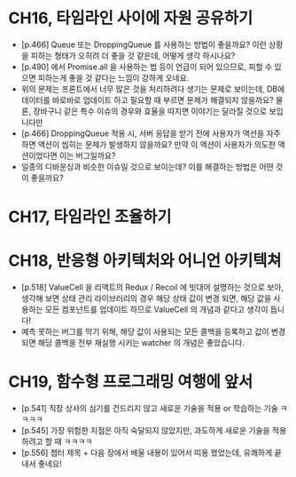 # CH16, 타임라인 사이에 자원 공유하기

- [p.466] Queue 또는 DroppingQueue 를 사용하는 방법이 좋을까요? 이런 상황을 피하는 형태가 오히려 더 좋을 것 같은데, 어떻게 생각 하시나요?
- [p.490] 에서 Promise.all 을 사용하는 법 등이 언급이 되어 있으므로, 피할 수 있으면 피하는게 좋을 것 같다는 느낌이 강하게 오네요.
- 위의 문제는 프론트에서 너무 많은 것을 처리하려다 생기는 문제로 보이는데, DB에 데이터를 바로바로 업데이트 하고 필요할 때 부르면 문제가 해결되지 않을까요? 물론, 장바구니 같은 특수 이슈의 경우와 효율을 따지면 이야기는 달라질 것으로 보입니다만
- [p.466] DroppingQueue 적용 시, 서버 응답을 받기 전에 사용자가 액션을 자주 하면 액션이 씹히는 문제가 발생하지 않을까요? 만약 이 액션이 사용자가 의도한 액션이었다면 이는 버그일까요?
- 일종의 디바운싱과 비슷한 이슈일 것으로 보이는데? 이를 해결하는 방법은 어떤 것이 좋을까요?

# CH17, 타임라인 조율하기

# CH18, 반응형 아키텍처와 어니언 아키텍쳐

- [p.518] ValueCell 을 리액트의 Redux / Recoil 에 빗대어 설명하는 것으로 보아, 생각해 보면 상태 관리 라이브러리의 경우 해당 상태 값이 변경 되면, 해당 값을 사용하는 모든 컴포넌트를 업데이트 하므로 ValueCell 의 개념과 같다고 생각이 듭니다!
- 예측 못하는 버그를 막기 위해, 해당 값이 사용되는 모든 콜백을 등록하고 값이 변경 되면 해당 콜백을 전부 재실행 시키는 watcher 의 개념은 좋았습니다.

# CH19, 함수형 프로그래밍 여행에 앞서

- [p.541] 직장 상사의 심기를 건드리지 않고 새로운 기술을 적용 or 학습하는 기술 ㅋㅋㅋㅋ
- [p.545] 가장 위험한 지점은 아직 숙달되지 않았지만, 과도하게 새로운 기술을 적용하려고 할 때 ㅋㅋㅋㅋ
- [p.556] 챕터 제목 + 다음 장에서 배울 내용이 있어서 띠용 했었는데, 유쾌하게 끝내서 좋네요!
